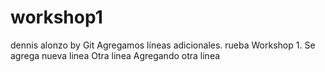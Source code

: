 # workshop1

dennis alonzo by Git
Agregamos líneas adicionales.
rueba Workshop 1.
Se agrega nueva linea
Otra linea 
Agregando otra linea
